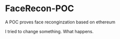 # FaceRecon-POC
A POC proves face reconginzation based on ethereum

I tried to change something. What happens.